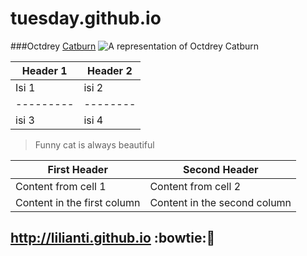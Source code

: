 # tuesday.github.io
###Octdrey [Catburn](www.google.com)
![A representation of Octdrey Catburn](http://octodex.github.com/images/octdrey-catburn.jpg)

Header 1 | Header 2
---------|--------
Isi 1 | isi 2
---------|--------
isi 3 | isi 4

>Funny cat is always
>beautiful

First Header | Second Header
------------ | -------------
Content from cell 1 | Content from cell 2
Content in the first column | Content in the second column

## http://lilianti.github.io :bowtie::tada:
